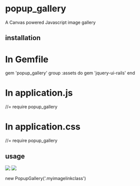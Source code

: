 popup_gallery
=============

A Canvas powered Javascript image gallery

installation
------------

# In Gemfile
gem 'popup_gallery'
group :assets do
  gem 'jquery-ui-rails'
end

# In application.js
//= require popup_gallery

# In application.css
//= require popup_gallery

usage
-----

<a href='large_image1.jpg' class='myimagelinkclass'><img src='small_image1.jpg' /></a>
<a href='large_image2.jpg' class='myimagelinkclass'><img src='small_image2.jpg' /></a>

new PopupGallery('.myimagelinkclass')
